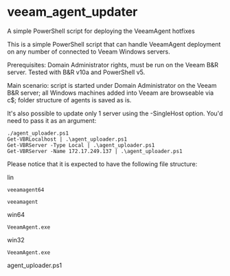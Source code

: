 # veeam_agent_updater
A simple PowerShell script for deploying the VeeamAgent hotfixes

This is a simple PowerShell script that can handle VeeamAgent deployment on any number of connected to Veeam Windows servers.

Prerequisites: Domain Administrator rights, must be run on the Veeam B&R server. Tested with B&R v10a and PowerShell v5.

Main scenario: script is started under Domain Administrator on the Veeam B&R server; all Windows machines added into Veeam are browseable via c$; folder structure of agents is saved as is.

It's also possible to update only 1 server using the -SingleHost option. You'd need to pass it as an argument:

    ./agent_uploader.ps1
    Get-VBRLocalhost | .\agent_uploader.ps1
    Get-VBRServer -Type Local | .\agent_uploader.ps1
    Get-VBRServer -Name 172.17.249.137 | .\agent_uploader.ps1

Please notice that it is expected to have the following file structure:

lin
    
    veeamagent64
    
    veeamagent

win64
    
    VeeamAgent.exe

win32
    
    VeeamAgent.exe

agent_uploader.ps1

